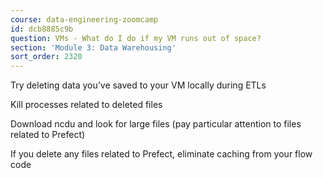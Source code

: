 ```yaml
---
course: data-engineering-zoomcamp
id: dcb8885c9b
question: VMs - What do I do if my VM runs out of space?
section: 'Module 3: Data Warehousing'
sort_order: 2320
---
```


Try deleting data you’ve saved to your VM locally during ETLs

Kill processes related to deleted files

Download ncdu and look for large files (pay particular attention to files related to Prefect)

If you delete any files related to Prefect, eliminate caching from your flow code

